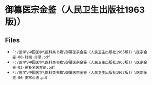 # 御纂医宗金鉴（人民卫生出版社1963版)）

## Files

- `F:/医学\中国医学\医科类书籍\御纂医宗金鉴（人民卫生出版社1963版)）\医宗金鉴-00-封面.目录.pdf`
- `F:/医学\中国医学\医科类书籍\御纂医宗金鉴（人民卫生出版社1963版)）\医宗金鉴-03-删补名医方论.pdf`
- `F:/医学\中国医学\医科类书籍\御纂医宗金鉴（人民卫生出版社1963版)）\医宗金鉴-06-伤寒心法.pdf`

